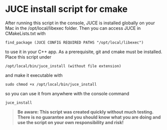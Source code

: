 # JUCE install script for cmake

After running this script in the console, JUCE is installed globally on your Mac in the /opt/local/libexec folder.
Then you can access JUCE in CMakeLists.txt with

    find_package (JUCE CONFIG REQUIRED PATHS "/opt/local/libexec")

to use it in your C++ app. As a prerequisite, git and cmake must be installed.
Place this script under

    /opt/local/bin/juce_install (without file extension)

and make it executable with

    sudo chmod +x /opt/local/bin/juce_install

so you can use it from anywhere with the console command

    juce_install

> __Be aware: This script was created quickly without much testing. There is no guarantee and you should know what you are doing and use the script on your own responsibility and risk!__
